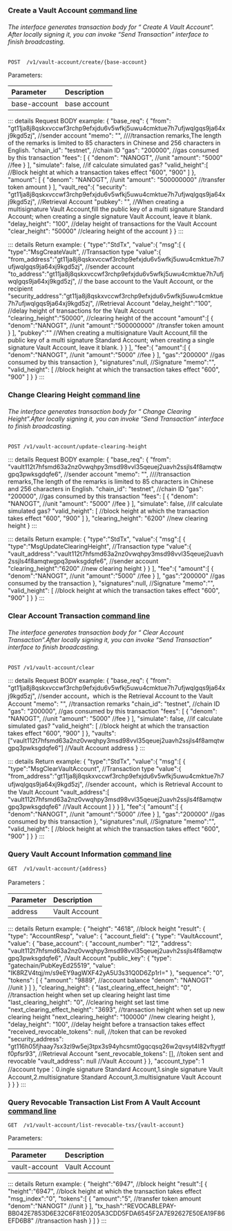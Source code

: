 
### <span id="Create-a-Vault-Account">Create a Vault Account [command line](../../cli/vault-account/index.md#create-a-vault-account-api)</span>

###### The interface generates transaction body  for “ Create A Vault Account”. After locally signing  it, you can invoke “Send Transaction” interface to finish broadcasting.

```
POST  /v1/vault-account/create/{base-account}
```
Parameters:

| Parameter | Description |
| :----| :--- |
| base-account | base account |

::: details Request BODY example:
	{
	  "base_req": {
	    "from": "gt11ja8j8qskxvccwf3rchp9efxjdu6v5wfkj5uwu4cmktue7h7ufjwqlgqs9ja64xj9kgd5zj", //sender account
	    "memo": "", ////transaction remarks,The length of the remarks is limited to 85 characters in Chinese and 256 characters in English.
	    "chain_id": "testnet", //chain ID
	    "gas": "200000", //gas consumed by this transaction
	    "fees": [
	      {
	        "denom": "NANOGT", //unit
	        "amount": "5000" //fee
	      }
	    ],
	    "simulate": false, //if calculate simulated gas?
	    "valid_height":[ //Block height at which a transaction takes effect
	         "600",
	         "900"
	    ]
	  },
	  "amount": [
	    {
	      "denom": "NANOGT", //unit
	      "amount": "500000000" //transfer token amount
	    }
	  ],
	  "vault_req":{
	    "security": "gt11ja8j8qskxvccwf3rchp9efxjdu6v5wfkj5uwu4cmktue7h7ufjwqlgqs9ja64xj9kgd5zj", //Retrieval Account
	    "pubkey": "", //When creating a multisignature Vault Account,fill the public key of a  multi signature Standard Account; when creating a single signature Vault Account, leave it blank.
	    "delay_height": "100", //delay height of transactions for the Vault Account
	    "clear_height": "50000" //clearing height of the account
	  }
	}
:::

::: details Return example:
	{
	    "type":"StdTx",
	    "value":{
	        "msg":[
	            {
	                "type":"MsgCreateVault", //Transaction type
	                "value":{
	                    "from_address":"gt11ja8j8qskxvccwf3rchp9efxjdu6v5wfkj5uwu4cmktue7h7ufjwqlgqs9ja64xj9kgd5zj", //sender account
	                    "to_address":"gt11ja8j8qskxvccwf3rchp9efxjdu6v5wfkj5uwu4cmktue7h7ufjwqlgqs9ja64xj9kgd5zj", // the base account to the Vault Account, or the recipient
	                    "security_address":"gt11ja8j8qskxvccwf3rchp9efxjdu6v5wfkj5uwu4cmktue7h7ufjwqlgqs9ja64xj9kgd5zj", //Retrieval Account
	                    "delay_height":"100", //delay height of transactions for the Vault Account
	                    "clearing_height":"50000", //clearing height of the account
	                    "amount":[
	                        {
	                            "denom":"NANOGT", //unit
	                            "amount":"500000000" //transfer token amount
	                        }
	                    ],
	                    "pubkey":"" //When creating a multisignature Vault Account,fill the public key of a  multi signature Standard Account; when creating a single signature Vault Account, leave it blank.
	                }
	            }
	        ],
	        "fee":{
	            "amount":[
	                {
	                    "denom":"NANOGT", //unit
	                    "amount":"5000" //fee
	                }
	            ],
	            "gas":"200000" //gas consumed by this transaction
	        },
	        "signatures":null, //Signature
	        "memo":"",
	        "valid_height": [ //block height at which the transaction takes effect
	            "600",
	            "900"
	        ] 
	    }
	}
:::


### <span id="Change-Clearing-Height">Change Clearing Height [command line](../../cli/vault-account/index.md#change-clearing-height-api)</span>

###### The interface generates transaction body  for “ Change Clearing Height”.After locally signing  it, you can invoke “Send Transaction” interface to finish broadcasting.
```
POST /v1/vault-account/update-clearing-height
```

::: details Request BODY example:
	{
	  "base_req": {
	    "from": "vault112t7hfsmd63a2nz0vwqhpy3msd98vvl35qeuej2uavh2ssjls4f8amqtwgpq3pwksgdqfe6", //sender account
	    "memo": "", ////transaction remarks,The length of the remarks is limited to 85 characters in Chinese and 256 characters in English.
	    "chain_id": "testnet", //chain ID
	    "gas": "200000", //gas consumed by this transaction
	    "fees": [
	      {
	        "denom": "NANOGT", //unit
	        "amount": "5000" //fee
	      }
	    ],
	    "simulate": false, //if calculate simulated gas?
	    "valid_height": [ //block height at which the transaction takes effect
	         "600",
	         "900"
	   ] 
	  },
	  "clearing_height": "6200" //new clearing height
	}
:::

::: details Return example:
	{
	    "type":"StdTx",
	    "value":{
	        "msg":[
	            {
	                "type":"MsgUpdateClearingHeight", //Transaction type
	                "value":{
	                    "vault_address":"vault112t7hfsmd63a2nz0vwqhpy3msd98vvl35qeuej2uavh2ssjls4f8amqtwgpq3pwksgdqfe6", //sender account
	                    "clearing_height":"6200" //new clearing height
	                }
	            }
	        ],
	        "fee":{
	            "amount":[
	                {
	                    "denom":"NANOGT", //unit
	                    "amount":"5000" //fee
	                }
	            ],
	            "gas":"200000" //gas consumed by the transaction
	        },
	        "signatures":null, //Signature
	        "memo":"",
	    	 "valid_height": [ //block height at which the transaction takes effect
	           "600",
	           "900"
	   		] 
	    }
	}
:::


### <span id="Clear-Account-Transaction">Clear Account Transaction [command line](../../cli/vault-account/index.md#clear-account-transaction-api)</span>

###### The interface generates transaction body  for “ Clear Account Transaction”.After locally signing  it, you can invoke “Send Transaction” interface to finish broadcasting.
```
POST /v1/vault-account/clear
```

::: details Request BODY example:
	{
	    "base_req": {
	    "from": "gt11ja8j8qskxvccwf3rchp9efxjdu6v5wfkj5uwu4cmktue7h7ufjwqlgqs9ja64xj9kgd5zj", //sender account，which is the Retrieval Account to the Vault Account
	    "memo": "", //transaction remarks
	    "chain_id": "testnet", //chain ID
	    "gas": "200000", //gas consumed by this transaction
	    "fees": [ 
	      {
	        "denom": "NANOGT", //unit
	        "amount": "5000" //fee
	      }
	    ],
	    "simulate": false, //if calculate simulated gas?
	    "valid_height": [ //block height at which the transaction takes effect
	         "600",
	         "900"
	   ] 
	  },
	  "vaults": ["vault112t7hfsmd63a2nz0vwqhpy3msd98vvl35qeuej2uavh2ssjls4f8amqtwgpq3pwksgdqfe6"] //Vault Account address
	}
:::

::: details Return example:
	{
	    "type":"StdTx",
	    "value":{
	        "msg":[
	            {
	                "type":"MsgClearVaultAccount", //Transaction type
	                "value":{
	                    "from_address":"gt11ja8j8qskxvccwf3rchp9efxjdu6v5wfkj5uwu4cmktue7h7ufjwqlgqs9ja64xj9kgd5zj", //sender account，which is Retrieval Account to the Vault Account
	                    "vault_address":[
	                        "vault112t7hfsmd63a2nz0vwqhpy3msd98vvl35qeuej2uavh2ssjls4f8amqtwgpq3pwksgdqfe6" //Vault Account
	                    ]
	                }
	            }
	        ],
	        "fee":{
	            "amount":[
	                {
	                    "denom":"NANOGT", //unit
	                    "amount":"5000" //fee
	                }
	            ],
	            "gas":"200000" //gas consumed by this transaction
	        },
	        "signatures":null, //Signature
	        "memo":"",
	        "valid_height": [ //block height at which the transaction takes effect
	            "600",
	            "900"
	        ] 
	    }
	}
:::


### <span id="Query-Vault-Account-Information">Query Vault Account Information [command line](../../cli/vault-account/index.md#query-vault-account-information-api)</span>

```
GET  /v1/vault-account/{address}
```
Parameters：

| Parameter | Description |
| :----| :---- |
| address | Vault Account |

::: details Return example:
	{
	    "height": "4618", //block height
	    "result": {
	        "type": "AccountResp",
	        "value": {
	            "account_field": {
	                "type": "VaultAccount",
	                "value": {
	                    "base_account": {
	                        "account_number": "12",
	                        "address": "vault112t7hfsmd63a2nz0vwqhpy3msd98vvl35qeuej2uavh2ssjls4f8amqtwgpq3pwksgdqfe6", /Vault Account
	                        "public_key": {
	                            "type": "gatechain/PubKeyEd25519",
	                            "value": "IK8RZV4tqj/m/s9eEY9agWXF42yA5U3s31Q0D6Zp1rI="
	                        },
	                        "sequence": "0",
	                        "tokens": [
	                            {
	                                "amount": "9889", //account balance
	                                "denom": "NANOGT" //unit
	                            }
	                        ]
	                    },
	                    "clearing_height": {
	                        "last_clearing_effect_height": "0", //transaction height when set up clearing height last time
	                        "last_clearing_height": "0", //clearing height set last time
	                        "next_clearing_effect_height": "3693", //transaction height when set up  new clearing height
	                        "next_clearing_height": "100000" //new clearing height
	                    },
	                    "delay_height": "100", //delay height before a transaction takes effect
	                    "received_revocable_tokens": null, //token that can be revoked
	                    "security_address": "gt116h05fjhaay7sx3zl9w5ej3tpx3s94yhcsmt0gqcqsq26w2qvsyt4l82vftygtff0pfsr93", //Retrieval Account
	                    "sent_revocable_tokens": [], //token sent and revocable
	                    "vault_address": null //Vault Account 
	                }
	            },
	            "account_type": 1 //account type：0.ingle signature Standard Account,1.single signature Vault Account,2.multisignature Standard Account,3.multisignature Vault Account 
	        }
	    }
	}
:::



### <span id="Query-Revocable-Transaction-List-From-A-Vault-Account">Query Revocable Transaction List From A Vault Account [command line](../../cli/revocable-tx/index.md#Query-Revocable-Transaction-List-From-A-Vault-Account)</span>

```
GET  /v1/vault-account/list-revocable-txs/{vault-account}
```
Parameters:

| Parameter | Description |
| :----| :---- |
| vault-account | Vault Account |


::: details Return example:
	{
	    "height":"6947", //block height
	    "result":[
	        {
	            "height":"6947", //block height at which  the transaction takes effect
	            "msg_index":"0",
	            "tokens":[
	                {
	                    "amount":"5", //transfer token amount
	                    "denom":"NANOGT" //unit
	                }
	            ],
	            "tx_hash":"REVOCABLEPAY-BB042E7853D6E32C6F81E0205A3CDD5FDA6545F2A7E92627E50EA19F86EFD6B8" //transaction hash
	        }
	    ]
	}
:::



